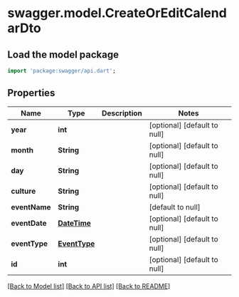 # swagger.model.CreateOrEditCalendarDto

## Load the model package
```dart
import 'package:swagger/api.dart';
```

## Properties
Name | Type | Description | Notes
------------ | ------------- | ------------- | -------------
**year** | **int** |  | [optional] [default to null]
**month** | **String** |  | [optional] [default to null]
**day** | **String** |  | [optional] [default to null]
**culture** | **String** |  | [optional] [default to null]
**eventName** | **String** |  | [default to null]
**eventDate** | [**DateTime**](DateTime.md) |  | [optional] [default to null]
**eventType** | [**EventType**](EventType.md) |  | [optional] [default to null]
**id** | **int** |  | [optional] [default to null]

[[Back to Model list]](../README.md#documentation-for-models) [[Back to API list]](../README.md#documentation-for-api-endpoints) [[Back to README]](../README.md)


